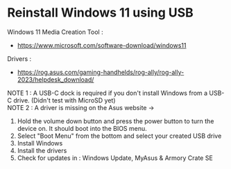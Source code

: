 # Reinstall Windows 11 using USB

Windows 11 Media Creation Tool :
- https://www.microsoft.com/software-download/windows11

Drivers :
- https://rog.asus.com/gaming-handhelds/rog-ally/rog-ally-2023/helpdesk_download/

NOTE 1 : A USB-C dock is required if you don't install Windows from a USB-C drive. (Didn't test with MicroSD yet)</br>
NOTE 2 : A driver is missing on the Asus website -> 

1. Hold the volume down button and press the power button to turn the device on. It should boot into the BIOS menu.
2. Select "Boot Menu" from the bottom and select your created USB drive
3. Install Windows
4. Install the drivers
5. Check for updates in : Windows Update, MyAsus & Armory Crate SE
